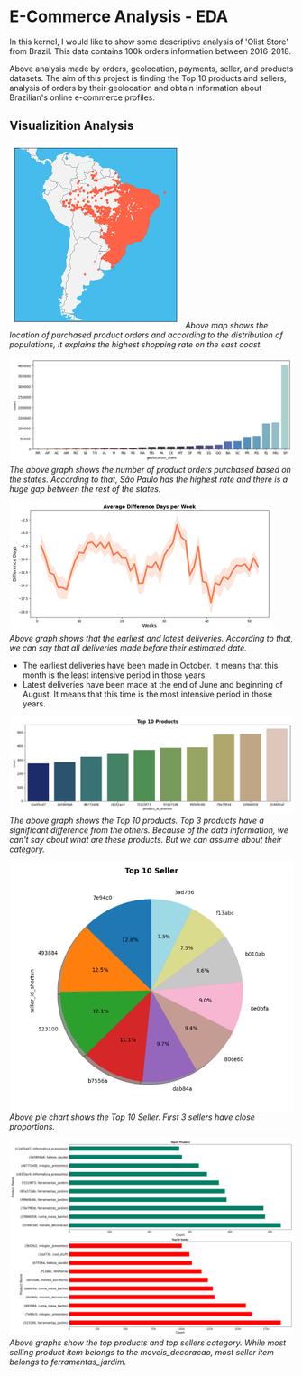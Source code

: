 # E-Commerce Analysis - EDA

In this kernel, I would like to show some descriptive analysis of 'Olist Store' from Brazil. This data contains 100k orders information between 2016-2018.

Above analysis made by orders, geolocation, payments, seller, and products datasets. The aim of this project is finding the Top 10 products and sellers, analysis of orders by their geolocation and obtain information about Brazilian's online e-commerce profiles.


## Visualizition Analysis


![Image 1](./plots/geo_map.png)
*Above map shows the location of purchased product orders and according to the distribution of populations, it explains the highest shopping rate on the east coast.*

![Image 2](./plots/ranking_state_orders.png)
*The above graph shows the number of product orders purchased based on the states. According to that, São Paulo has the highest rate and there is a huge gap between the rest of the states.*

![Image 3](./plots/diff_delivered_on_time.png)
*Above graph shows that the earliest and latest deliveries. According to that, we can say that all deliveries made before their estimated date.*


* The earliest deliveries have been made in October. It means that this month is the least intensive period in those years.
* Latest deliveries have been made at the end of June and beginning of August. It means that this time is the most intensive period in those years.


![Image 4](./plots/Top_10_Product.png)
*The above graph shows the Top 10 products. Top 3 products have a significant difference from the others. Because of the data information, we can't say about what are these products. But we can assume about their category.*



![Image 5](./plots/Top_10_Seller.png)
*Above pie chart shows the Top 10 Seller. First 3 sellers have close proportions.*



![Image 6](./plots/Top_10_Seller_and_product.png)
*Above graphs show the top products and top sellers category. While most selling product item belongs to the moveis_decoracao, most seller item belongs to ferramentas_jardim.*









